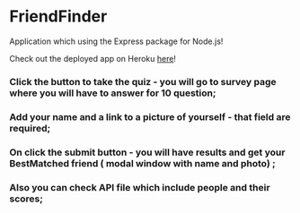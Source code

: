 # FriendFinder
Application which using the Express package for Node.js!

Check out the deployed app on Heroku [here]( https://calm-earth-19108.herokuapp.com/)!




### Click the button to take the quiz - you will go to survey page where you will have to answer  for 10 question;

### Add your name and a link to a picture of yourself - that field are required;

### On click the submit button  - you will have results and get your BestMatched friend ( modal window with name  and photo) ;

### Also you can check API file which include people and their scores;



